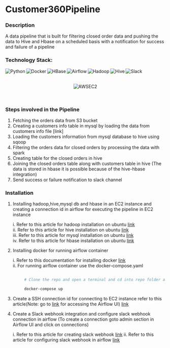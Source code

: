# Customer360Pipeline

### Description
A data pipeline that is built for filtering closed order data and pushing the data to Hive and Hbase on a scheduled basis with a notification for success and failure of a pipeline

### Technology Stack:
<img align="left" alt="Python" src="https://img.shields.io/badge/Python-3776AB.svg?style=for-the-badge&logo=Python&logoColor=white">
<img align="left" alt="Docker" src="https://img.shields.io/badge/Docker-2496ED.svg?style=for-the-badge&logo=Docker&logoColor=white">
<img align="left" alt="HBase" src="https://img.shields.io/badge/HBase-D22128.svg?style=for-the-badge&logo=apache&logoColor=#D22128">
<img align="left" alt="Airflow" src="https://img.shields.io/badge/Apache%20Airflow-017CEE.svg?style=for-the-badge&logo=apacheairflow">
<img align="left" alt="Hadoop" src="https://img.shields.io/badge/Apache%20Hadoop-66CCFF.svg?style=for-the-badge&logo=Apache-Hadoop&logoColor=black">
<img align="left" alt="Hive" src="https://img.shields.io/badge/Apache%20Hive-FDEE21.svg?style=for-the-badge&logo=Apache-Hive&logoColor=black">
<img align="left" alt="Slack" src="https://img.shields.io/badge/Slack-4A154B.svg?style=for-the-badge&logo=Slack&logoColor=white">
<br>
<br>
<p align="center">
<img alt="AWSEC2" src="https://img.shields.io/badge/Amazon%20EC2-FF9900.svg?style=for-the-badge&logo=Amazon-EC2&logoColor=white">
</p>

<br>

### Steps involved in the Pipeline
   1. Fetching the orders data from S3 bucket
   2. Creating a customers info table in mysql by loading the data from customers info file [link]
   3. Loading the customers information from mysql database to hive using sqoop
   4. Filtering the orders data for closed orders by processing the data with spark
   5. Creating table for the closed orders in hive
   6. Joining the closed orders table along with customers table in hive (The data is stored in hbase it is possible because of the hive-hbase integration)
   7. Send success or failure notification to slack channel


### Installation
   1. Installing hadoop,hive,mysql db and hbase in an EC2 instance and creating a connection id in airflow for executing the pipeline in EC2 instance
      
         i. Refer to this article for hadoop installation on ubuntu [link](https://www.guru99.com/how-to-install-hadoop.html)
         <br>
         ii. Refer to this article for hive installation on ubuntu [link](https://www.guru99.com/installation-configuration-hive-mysql.html)
         <br>
         iii. Refer to this article for mysql installation on ubuntu [link](https://www.digitalocean.com/community/tutorials/how-to-install-mysql-on-ubuntu-20-04)
         <br>
         iv. Refer to this article for hbase installation on ubuntu [link](https://www.guru99.com/hbase-installation-guide.html)
      
   2. Installing docker for running airflow container

         i. Refer to this documentation for installing docker [link](https://docs.docker.com/engine/install/)
         <br>
         ii. For running airflow container use the docker-compose.yaml
         ```bash
             
              # Clone the repo and open a terminal and cd into repo folder and run the following command

              docker-compose up
         ```
   
   4. Create a SSH connection id for connecting to EC2 instance refer to this article(Note: go to [link](https://localhost:8080) for accessing the Airflow UI) [link](https://docs.aws.amazon.com/mwaa/latest/userguide/samples-ssh.html)
      
   5. Create a Slack webhook integration and configure slack webhook connection in airflow (To create a connection goto admin section in Airflow UI and click on connections)
       
         i. Refer to this article for creating slack webhook [link](https://api.slack.com/messaging/webhooks)
         ii. Refer to this article for configuring slack webhook in airflow  [link](https://airflow.apache.org/docs/apache-airflow-providers-slack/stable/connections/slack-incoming-webhook.html) 
  
  
      
              
